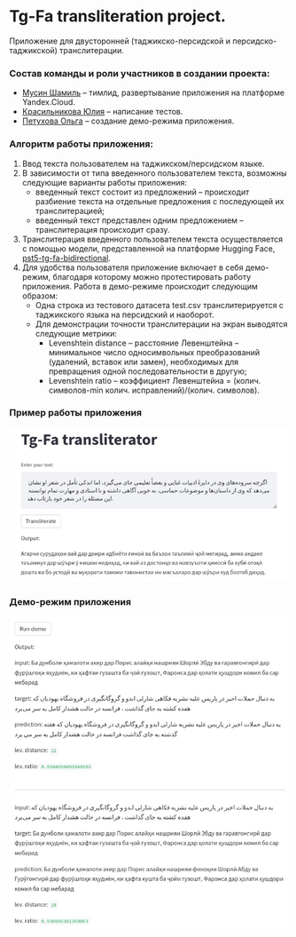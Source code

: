 # Tg-Fa transliteration project.

Приложение для двусторонней (таджикско-персидской и персидско-таджикской) транслитерации.

### Состав команды и роли участников в создании проекта:
* [Мусин Шамиль](https://github.com/sml-msn) – тимлид, развертывание приложения на платформе Yandex.Cloud.
* [Красильникова Юлия](https://github.com/Jul-Kras) – написание тестов.
* [Петухова Ольга](https://github.com/petuxovao00) – создание демо-режима приложения.

### Алгоритм работы приложения:
1) Ввод текста пользователем на таджикском/персидском языке.
2) В зависимости от типа введенного пользователем текста, возможны следующие варианты работы приложения:
    *	введенный текст состоит из предложений – происходит разбиение текста на отдельные предложения с последующей их транслитерацией;
	  * введенный текст представлен одним предложением – транслитерация происходит сразу.
3) Транслитерация введенного пользователем текста осуществляется с помощью модели, представленной на платформе Hugging Face, [pst5-tg-fa-bidirectional](https://huggingface.co/sml-msn/pst5-tg-fa-bidirectional).
4) Для удобства пользователя приложение включает в себя демо-режим, благодаря которому можно протестировать работу приложения. Работа в демо-режиме происходит следующим образом:
	  * Одна строка из тестового датасета test.csv транслитерируется с таджикского языка на персидский и наоборот.
	  * Для демонстрации точности транслитерации на экран выводятся следующие метрики:
		- Levenshtein distance – расстояние Левенштейна – минимальное число односимвольных преобразований (удалений, вставок или замен), необходимых для превращения одной последовательности в другую;
		- Levenshtein ratio – коэффициент Левенштейна = (колич. символов-min⁡ колич. исправлений)/(колич. символов).

### Пример работы приложения
![Пример работы](img1.png)
### Демо-режим приложения
![Демо режим](img2.png)

